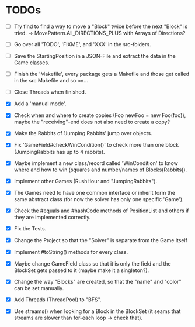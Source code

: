 # TODOs

 - [ ] Try find to find a way to move a "Block" twice before the next "Block" is tried. -> MovePattern.All_DIRECTIONS_PLUS with Arrays of Directions?

 - [ ] Go over all 'TODO', 'FIXME', and 'XXX' in the src-folders.
 - [ ] Save the StartingPosition in a JSON-File and extract the data in the Game classes.
 - [ ] Finish the 'Makefile', every package gets a Makefile and those get called in the src Makefile and so on...
 - [ ] Close Threads when finished.

 - [X] Add a 'manual mode'.
 - [X] Check when and where to create copies (Foo newFoo = new Foo(foo)), maybe the "receiving"-end does not also need to create a copy?
 - [X] Make the Rabbits of 'Jumping Rabbits' jump over objects.
 - [X] Fix 'GameField#checkWinCondition()' to check more than one block (JumpingRabbits has up to 4 rabbits).
 - [X] Maybe implement a new class/record called 'WinCondition' to know where and how to win (squares and number/names of Blocks(Rabbits)).
 - [X] Implement other Games (RushHour and "JumpingRabbits").
 - [X] The Games need to have one common interface or inherit form the same abstract class (for now the solver has only one specific 'Game').
 - [X] Check the #equals and #hashCode methods of PositionList and others if they are implemented correctly.
 - [X] Fix the Tests.
 - [X] Change the Project so that the "Solver" is separate from the Game itself
 - [X] Implement #toString() methods for every class.
 - [X] Maybe change GameField class so that it is only the field and the BlockSet gets passed to it (maybe make it a singleton?).
 - [X] Change the way "Blocks" are created, so that the "name" and "color" can be set manually.
 - [X] Add Threads (ThreadPool) to "BFS".
 - [X] Use streams() when looking for a Block in the BlockSet (it seams that streams are slower than for-each loop -> check that).
